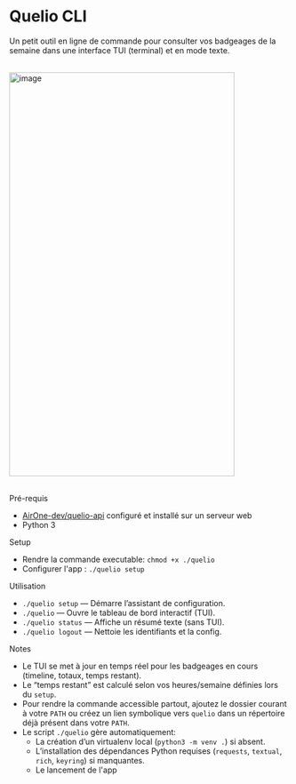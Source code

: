 Quelio CLI
==========

Un petit outil en ligne de commande pour consulter vos badgeages de la semaine dans une interface TUI (terminal) et en mode texte.

<br />
<img width="405" height="727" alt="image" src="https://github.com/user-attachments/assets/fc6412ef-b448-4b59-a5e6-be62908edc16" />
<br /><br />

Pré-requis
- [AirOne-dev/quelio-api](https://github.com/AirOne-dev/quelio-api) configuré et installé sur un serveur web
- Python 3

Setup
- Rendre la commande executable: `chmod +x ./quelio`
- Configurer l'app : `./quelio setup`

Utilisation
- `./quelio setup` — Démarre l’assistant de configuration.
- `./quelio` — Ouvre le tableau de bord interactif (TUI).
- `./quelio status` — Affiche un résumé texte (sans TUI).
- `./quelio logout` — Nettoie les identifiants et la config.

Notes
- Le TUI se met à jour en temps réel pour les badgeages en cours (timeline, totaux, temps restant).
- Le “temps restant” est calculé selon vos heures/semaine définies lors du `setup`.
- Pour rendre la commande accessible partout, ajoutez le dossier courant à votre `PATH` ou créez un lien symbolique vers `quelio` dans un répertoire déjà présent dans votre `PATH`.
- Le script `./quelio` gère automatiquement:
    - La création d’un virtualenv local (`python3 -m venv .`) si absent.
    - L’installation des dépendances Python requises (`requests`, `textual`, `rich`, `keyring`) si manquantes.
    - Le lancement de l'app
